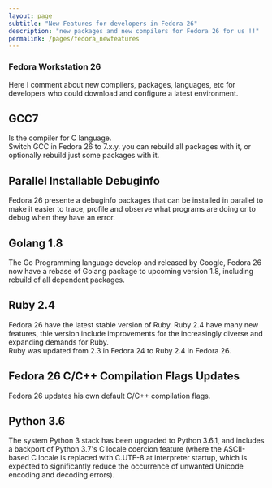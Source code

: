 ```yaml
---
layout: page
subtitle: "New Features for developers in Fedora 26"
description: "new packages and new compilers for Fedora 26 for us !!"
permalink: /pages/fedora_newfeatures
---
```

### Fedora Workstation 26

Here I comment about new compilers, packages, languages, etc for developers who could download and configure a latest environment.

## GCC7
Is the compiler for C language.  
Switch GCC in Fedora 26 to 7.x.y. you can rebuild all packages with it, or optionally rebuild just some packages with it.

## Parallel Installable Debuginfo
Fedora 26 presente a debuginfo packages that can be installed in parallel to make it easier to trace, profile and observe what programs are doing or to debug when they have an error.

## Golang 1.8
The Go Programming language develop and released by Google, Fedora 26 now have a rebase of Golang package to upcoming version 1.8, including rebuild of all dependent packages.

## Ruby 2.4
Fedora 26 have the latest stable version of Ruby. Ruby 2.4 have many new features, thie version include improvements for the increasingly diverse and expanding demands for Ruby.  
Ruby was updated from 2.3 in Fedora 24 to Ruby 2.4 in Fedora 26.

## Fedora 26 C/C++ Compilation Flags Updates
Fedora 26 updates his own default C/C++ compilation flags.

## Python 3.6
The system Python 3 stack has been upgraded to Python 3.6.1, and includes a backport of Python 3.7's C locale coercion feature (where the ASCII-based C locale is replaced with C.UTF-8 at interpreter startup, which is expected to significantly reduce the occurrence of unwanted Unicode encoding and decoding errors).
